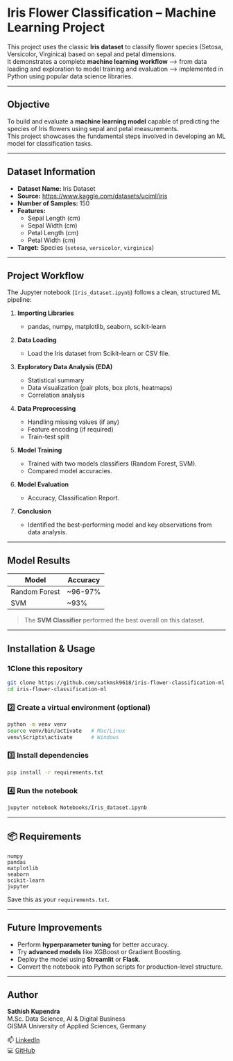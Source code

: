 # Iris Flower Classification – Machine Learning Project

This project uses the classic **Iris dataset** to classify flower species (Setosa, Versicolor, Virginica) based on sepal and petal dimensions.  
It demonstrates a complete **machine learning workflow** —> from data loading and exploration to model training and evaluation —> implemented in Python using popular data science libraries.

---------

## Objective

To build and evaluate a **machine learning model** capable of predicting the species of Iris flowers using sepal and petal measurements.  
This project showcases the fundamental steps involved in developing an ML model for classification tasks.

---------

## Dataset Information

- **Dataset Name:** Iris Dataset  
- **Source:** https://www.kaggle.com/datasets/uciml/iris  
- **Number of Samples:** 150  
- **Features:**
  - Sepal Length (cm)  
  - Sepal Width (cm)  
  - Petal Length (cm)  
  - Petal Width (cm)  
- **Target:** Species (`setosa`, `versicolor`, `virginica`)

---------

## Project Workflow

The Jupyter notebook (`Iris_dataset.ipynb`) follows a clean, structured ML pipeline:

1. **Importing Libraries**
   - pandas, numpy, matplotlib, seaborn, scikit-learn

2. **Data Loading**
   - Load the Iris dataset from Scikit-learn or CSV file.

3. **Exploratory Data Analysis (EDA)**
   - Statistical summary  
   - Data visualization (pair plots, box plots, heatmaps)  
   - Correlation analysis  

4. **Data Preprocessing**
   - Handling missing values (if any)  
   - Feature encoding (if required)  
   - Train-test split  

5. **Model Training**
   - Trained with two models classifiers (Random Forest, SVM).  
   - Compared model accuracies.

6. **Model Evaluation**
   - Accuracy, Classification Report.

7. **Conclusion**
   - Identified the best-performing model and key observations from data analysis.

---------

## Model Results

| Model                | Accuracy |
|----------------------|-----------|
| Random Forest        | ~96-97% |
| SVM                  | ~93% |

> The **SVM Classifier** performed the best overall on this dataset.

---------

## Installation & Usage

### 1️Clone this repository
```bash
git clone https://github.com/satkmsk9618/iris-flower-classification-ml
cd iris-flower-classification-ml
```

### 2️⃣ Create a virtual environment (optional)
```bash
python -m venv venv
source venv/bin/activate   # Mac/Linux
venv\Scripts\activate      # Windows
```

### 3️⃣ Install dependencies
```bash
pip install -r requirements.txt
```

### 4️⃣ Run the notebook
```bash
jupyter notebook Notebooks/Iris_dataset.ipynb
```

---------

## 📦 Requirements

```
numpy
pandas
matplotlib
seaborn
scikit-learn
jupyter
```

Save this as your `requirements.txt`.

---------

## Future Improvements

- Perform **hyperparameter tuning** for better accuracy.  
- Try **advanced models** like XGBoost or Gradient Boosting.  
- Deploy the model using **Streamlit** or **Flask**.  
- Convert the notebook into Python scripts for production-level structure.

---------

## Author

**Sathish Kupendra**  
M.Sc. Data Science, AI & Digital Business  
GISMA University of Applied Sciences, Germany  

📫 [LinkedIn](www.linkedin.com/in/sathish-kupendra-bb0aa3296)  
💻 [GitHub](https://github.com/satkmsk9618)

